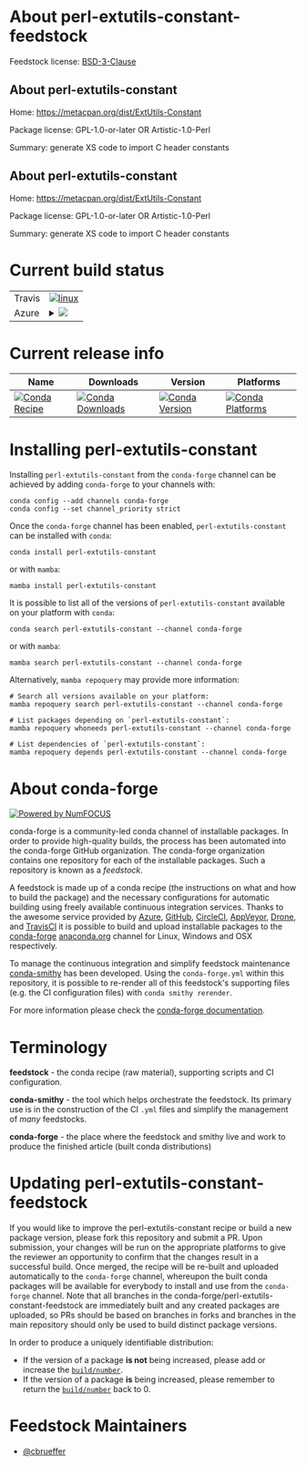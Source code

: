 About perl-extutils-constant-feedstock
======================================

Feedstock license: [BSD-3-Clause](https://github.com/conda-forge/perl-extutils-constant-feedstock/blob/main/LICENSE.txt)


About perl-extutils-constant
----------------------------

Home: https://metacpan.org/dist/ExtUtils-Constant

Package license: GPL-1.0-or-later OR Artistic-1.0-Perl

Summary: generate XS code to import C header constants

About perl-extutils-constant
----------------------------

Home: https://metacpan.org/dist/ExtUtils-Constant

Package license: GPL-1.0-or-later OR Artistic-1.0-Perl

Summary: generate XS code to import C header constants

Current build status
====================


<table><tr>
    <td>Travis</td>
    <td>
      <a href="https://app.travis-ci.com/conda-forge/perl-extutils-constant-feedstock">
        <img alt="linux" src="https://img.shields.io/travis/com/conda-forge/perl-extutils-constant-feedstock/main.svg?label=Linux">
      </a>
    </td>
  </tr>
    
  <tr>
    <td>Azure</td>
    <td>
      <details>
        <summary>
          <a href="https://dev.azure.com/conda-forge/feedstock-builds/_build/latest?definitionId=17456&branchName=main">
            <img src="https://dev.azure.com/conda-forge/feedstock-builds/_apis/build/status/perl-extutils-constant-feedstock?branchName=main">
          </a>
        </summary>
        <table>
          <thead><tr><th>Variant</th><th>Status</th></tr></thead>
          <tbody><tr>
              <td>linux_64</td>
              <td>
                <a href="https://dev.azure.com/conda-forge/feedstock-builds/_build/latest?definitionId=17456&branchName=main">
                  <img src="https://dev.azure.com/conda-forge/feedstock-builds/_apis/build/status/perl-extutils-constant-feedstock?branchName=main&jobName=linux&configuration=linux%20linux_64_" alt="variant">
                </a>
              </td>
            </tr><tr>
              <td>linux_aarch64</td>
              <td>
                <a href="https://dev.azure.com/conda-forge/feedstock-builds/_build/latest?definitionId=17456&branchName=main">
                  <img src="https://dev.azure.com/conda-forge/feedstock-builds/_apis/build/status/perl-extutils-constant-feedstock?branchName=main&jobName=linux&configuration=linux%20linux_aarch64_" alt="variant">
                </a>
              </td>
            </tr><tr>
              <td>linux_ppc64le</td>
              <td>
                <a href="https://dev.azure.com/conda-forge/feedstock-builds/_build/latest?definitionId=17456&branchName=main">
                  <img src="https://dev.azure.com/conda-forge/feedstock-builds/_apis/build/status/perl-extutils-constant-feedstock?branchName=main&jobName=linux&configuration=linux%20linux_ppc64le_" alt="variant">
                </a>
              </td>
            </tr><tr>
              <td>osx_64</td>
              <td>
                <a href="https://dev.azure.com/conda-forge/feedstock-builds/_build/latest?definitionId=17456&branchName=main">
                  <img src="https://dev.azure.com/conda-forge/feedstock-builds/_apis/build/status/perl-extutils-constant-feedstock?branchName=main&jobName=osx&configuration=osx%20osx_64_" alt="variant">
                </a>
              </td>
            </tr>
          </tbody>
        </table>
      </details>
    </td>
  </tr>
</table>

Current release info
====================

| Name | Downloads | Version | Platforms |
| --- | --- | --- | --- |
| [![Conda Recipe](https://img.shields.io/badge/recipe-perl--extutils--constant-green.svg)](https://anaconda.org/conda-forge/perl-extutils-constant) | [![Conda Downloads](https://img.shields.io/conda/dn/conda-forge/perl-extutils-constant.svg)](https://anaconda.org/conda-forge/perl-extutils-constant) | [![Conda Version](https://img.shields.io/conda/vn/conda-forge/perl-extutils-constant.svg)](https://anaconda.org/conda-forge/perl-extutils-constant) | [![Conda Platforms](https://img.shields.io/conda/pn/conda-forge/perl-extutils-constant.svg)](https://anaconda.org/conda-forge/perl-extutils-constant) |

Installing perl-extutils-constant
=================================

Installing `perl-extutils-constant` from the `conda-forge` channel can be achieved by adding `conda-forge` to your channels with:

```
conda config --add channels conda-forge
conda config --set channel_priority strict
```

Once the `conda-forge` channel has been enabled, `perl-extutils-constant` can be installed with `conda`:

```
conda install perl-extutils-constant
```

or with `mamba`:

```
mamba install perl-extutils-constant
```

It is possible to list all of the versions of `perl-extutils-constant` available on your platform with `conda`:

```
conda search perl-extutils-constant --channel conda-forge
```

or with `mamba`:

```
mamba search perl-extutils-constant --channel conda-forge
```

Alternatively, `mamba repoquery` may provide more information:

```
# Search all versions available on your platform:
mamba repoquery search perl-extutils-constant --channel conda-forge

# List packages depending on `perl-extutils-constant`:
mamba repoquery whoneeds perl-extutils-constant --channel conda-forge

# List dependencies of `perl-extutils-constant`:
mamba repoquery depends perl-extutils-constant --channel conda-forge
```


About conda-forge
=================

[![Powered by
NumFOCUS](https://img.shields.io/badge/powered%20by-NumFOCUS-orange.svg?style=flat&colorA=E1523D&colorB=007D8A)](https://numfocus.org)

conda-forge is a community-led conda channel of installable packages.
In order to provide high-quality builds, the process has been automated into the
conda-forge GitHub organization. The conda-forge organization contains one repository
for each of the installable packages. Such a repository is known as a *feedstock*.

A feedstock is made up of a conda recipe (the instructions on what and how to build
the package) and the necessary configurations for automatic building using freely
available continuous integration services. Thanks to the awesome service provided by
[Azure](https://azure.microsoft.com/en-us/services/devops/), [GitHub](https://github.com/),
[CircleCI](https://circleci.com/), [AppVeyor](https://www.appveyor.com/),
[Drone](https://cloud.drone.io/welcome), and [TravisCI](https://travis-ci.com/)
it is possible to build and upload installable packages to the
[conda-forge](https://anaconda.org/conda-forge) [anaconda.org](https://anaconda.org/)
channel for Linux, Windows and OSX respectively.

To manage the continuous integration and simplify feedstock maintenance
[conda-smithy](https://github.com/conda-forge/conda-smithy) has been developed.
Using the ``conda-forge.yml`` within this repository, it is possible to re-render all of
this feedstock's supporting files (e.g. the CI configuration files) with ``conda smithy rerender``.

For more information please check the [conda-forge documentation](https://conda-forge.org/docs/).

Terminology
===========

**feedstock** - the conda recipe (raw material), supporting scripts and CI configuration.

**conda-smithy** - the tool which helps orchestrate the feedstock.
                   Its primary use is in the construction of the CI ``.yml`` files
                   and simplify the management of *many* feedstocks.

**conda-forge** - the place where the feedstock and smithy live and work to
                  produce the finished article (built conda distributions)


Updating perl-extutils-constant-feedstock
=========================================

If you would like to improve the perl-extutils-constant recipe or build a new
package version, please fork this repository and submit a PR. Upon submission,
your changes will be run on the appropriate platforms to give the reviewer an
opportunity to confirm that the changes result in a successful build. Once
merged, the recipe will be re-built and uploaded automatically to the
`conda-forge` channel, whereupon the built conda packages will be available for
everybody to install and use from the `conda-forge` channel.
Note that all branches in the conda-forge/perl-extutils-constant-feedstock are
immediately built and any created packages are uploaded, so PRs should be based
on branches in forks and branches in the main repository should only be used to
build distinct package versions.

In order to produce a uniquely identifiable distribution:
 * If the version of a package **is not** being increased, please add or increase
   the [``build/number``](https://docs.conda.io/projects/conda-build/en/latest/resources/define-metadata.html#build-number-and-string).
 * If the version of a package **is** being increased, please remember to return
   the [``build/number``](https://docs.conda.io/projects/conda-build/en/latest/resources/define-metadata.html#build-number-and-string)
   back to 0.

Feedstock Maintainers
=====================

* [@cbrueffer](https://github.com/cbrueffer/)

